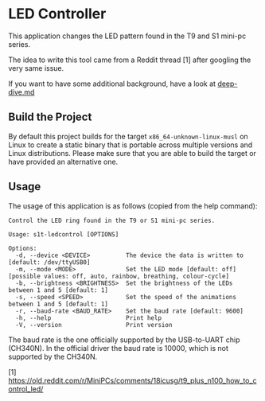 # LED Controller

This application changes the LED pattern found in the T9 and S1 mini-pc series.

The idea to write this tool came from a Reddit thread [1] after googling the very same issue.

If you want to have some additional background, have a look at [deep-dive.md](./deep-dive.md)

## Build the Project

By default this project builds for the target `x86_64-unknown-linux-musl` on Linux to create a static binary that is portable across multiple versions and Linux distributions.
Please make sure that you are able to build the target or have provided an alternative one.

## Usage

The usage of this application is as follows (copied from the help command):

```
Control the LED ring found in the T9 or S1 mini-pc series.

Usage: s1t-ledcontrol [OPTIONS]

Options:
  -d, --device <DEVICE>          The device the data is written to [default: /dev/ttyUSB0]
  -m, --mode <MODE>              Set the LED mode [default: off] [possible values: off, auto, rainbow, breathing, colour-cycle]
  -b, --brightness <BRIGHTNESS>  Set the brightness of the LEDs between 1 and 5 [default: 1]
  -s, --speed <SPEED>            Set the speed of the animations between 1 and 5 [default: 1]
  -r, --baud-rate <BAUD_RATE>    Set the baud rate [default: 9600]
  -h, --help                     Print help
  -V, --version                  Print version
```

The baud rate is the one officially supported by the USB-to-UART chip (CH340N).
In the official driver the baud rate is 10000, which is not supported by the CH340N.

[1] https://old.reddit.com/r/MiniPCs/comments/18icusg/t9_plus_n100_how_to_control_led/
